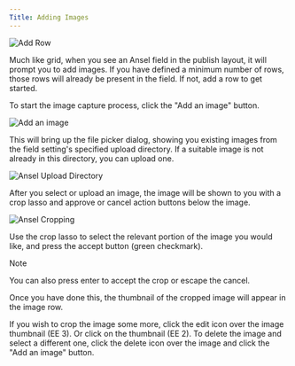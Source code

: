 ```yaml
---
Title: Adding Images
---
```


![Add Row](/assets/img/documentation/ansel/add-row.png)

Much like grid, when you see an Ansel field in the publish layout, it will prompt you to add images. If you have defined a minimum number of rows, those rows will already be present in the field. If not, add a row to get started.

To start the image capture process, click the "Add an image" button.

![Add an image](/assets/img/documentation/ansel/add-an-image.png)

This will bring up the file picker dialog, showing you existing images from the field setting's specified upload directory. If a suitable image is not already in this directory, you can upload one.

![Ansel Upload Directory](/assets/img/documentation/ansel/ansel-upload-dir.png)

After you select or upload an image, the image will be shown to you with a crop lasso and approve or cancel action buttons below the image.

![Ansel Cropping](/assets/img/documentation/ansel/ansel-cropping.png)

Use the crop lasso to select the relevant portion of the image you would like, and press the accept button (green checkmark).

<div class="content-blocks__note">
	<div class="content-blocks__note-title">Note</div>
	<p>You can also press enter to accept the crop or escape the cancel.</p>
</div>

Once you have done this, the thumbnail of the cropped image will appear in the image row.

If you wish to crop the image some more, click the edit icon over the image thumbnail (EE 3). Or click on the thumbnail (EE 2). To delete the image and select a different one, click the delete icon over the image and click the "Add an image" button.
